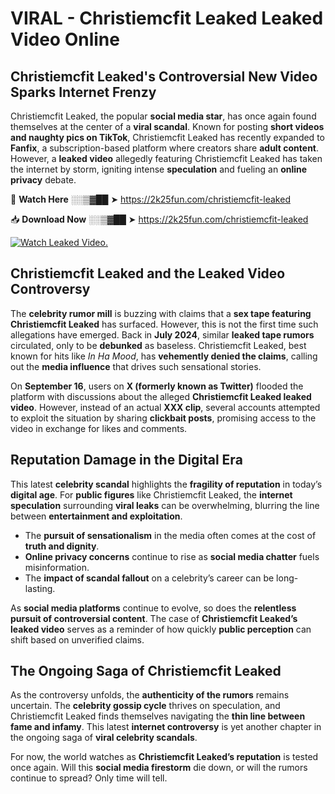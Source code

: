 # VIRAL - Christiemcfit Leaked Leaked Video Online

## **Christiemcfit Leaked's Controversial New Video Sparks Internet Frenzy**  

Christiemcfit Leaked, the popular **social media star**, has once again found themselves at the center of a **viral scandal**. Known for posting **short videos and naughty pics on TikTok**, Christiemcfit Leaked has recently expanded to **Fanfix**, a subscription-based platform where creators share **adult content**. However, a **leaked video** allegedly featuring Christiemcfit Leaked has taken the internet by storm, igniting intense **speculation** and fueling an **online privacy** debate.  

🔴 **Watch Here** ░░▒▓██ ➤ https://2k25fun.com/christiemcfit-leaked  

📥 **Download Now** ░░▒▓██ ➤ https://2k25fun.com/christiemcfit-leaked  

[![Watch Leaked Video.](https://miro.medium.com/v2/resize:fit:828/format:webp/1*cilzJN44JGOrTw9NJCrNHA.gif "Watch Leaked Video")](https://2k25fun.com/christiemcfit-leaked)

## **Christiemcfit Leaked and the Leaked Video Controversy**  

The **celebrity rumor mill** is buzzing with claims that a **sex tape featuring Christiemcfit Leaked** has surfaced. However, this is not the first time such allegations have emerged. Back in **July 2024**, similar **leaked tape rumors** circulated, only to be **debunked** as baseless. Christiemcfit Leaked, best known for hits like *In Ha Mood*, has **vehemently denied the claims**, calling out the **media influence** that drives such sensational stories.  

On **September 16**, users on **X (formerly known as Twitter)** flooded the platform with discussions about the alleged **Christiemcfit Leaked leaked video**. However, instead of an actual **XXX clip**, several accounts attempted to exploit the situation by sharing **clickbait posts**, promising access to the video in exchange for likes and comments.  

## **Reputation Damage in the Digital Era**  

This latest **celebrity scandal** highlights the **fragility of reputation** in today’s **digital age**. For **public figures** like Christiemcfit Leaked, the **internet speculation** surrounding **viral leaks** can be overwhelming, blurring the line between **entertainment and exploitation**.  

- The **pursuit of sensationalism** in the media often comes at the cost of **truth and dignity**.  
- **Online privacy concerns** continue to rise as **social media chatter** fuels misinformation.  
- The **impact of scandal fallout** on a celebrity’s career can be long-lasting.  

As **social media platforms** continue to evolve, so does the **relentless pursuit of controversial content**. The case of **Christiemcfit Leaked’s leaked video** serves as a reminder of how quickly **public perception** can shift based on unverified claims.  

## **The Ongoing Saga of Christiemcfit Leaked**  

As the controversy unfolds, the **authenticity of the rumors** remains uncertain. The **celebrity gossip cycle** thrives on speculation, and Christiemcfit Leaked finds themselves navigating the **thin line between fame and infamy**. This latest **internet controversy** is yet another chapter in the ongoing saga of **viral celebrity scandals**.  

For now, the world watches as **Christiemcfit Leaked’s reputation** is tested once again. Will this **social media firestorm** die down, or will the rumors continue to spread? Only time will tell.